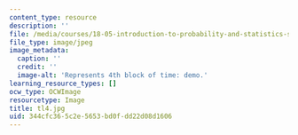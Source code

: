 ```yaml
---
content_type: resource
description: ''
file: /media/courses/18-05-introduction-to-probability-and-statistics-spring-2014/344cfc365c2e5653bd0fdd22d08d1606_tl4.jpg
file_type: image/jpeg
image_metadata:
  caption: ''
  credit: ''
  image-alt: 'Represents 4th block of time: demo.'
learning_resource_types: []
ocw_type: OCWImage
resourcetype: Image
title: tl4.jpg
uid: 344cfc36-5c2e-5653-bd0f-dd22d08d1606
---
```


